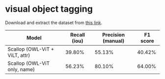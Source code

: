 # visual object tagging
Download and extract the dataset from [this link](https://drive.google.com/file/d/1MLLabCNtv4Crl4CPBLSnCtpEkfbplQIw/view?usp=drive_link).

| Model                          | Recall (iou) | Precision (manual) | F1 score |
| ---                            | ---          | ---                | ---      |
| Scallop (OWL-ViT + ViLT, attr) | 39.80%       | 55.13%             | 40.42%   |
| Scallop (OWL-ViT only, name)   | 56.23%       | 80.10%             | 64.00%   |